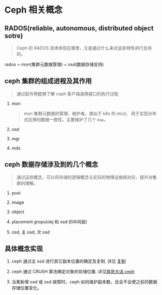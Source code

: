 # Ceph 相关概念

## RADOS(reliable, autonomous, distributed object sotre)

> Ceph 的 RADOS 具体体现在哪里，又是通过什么来对这些特性进行支持的。

rados = mon(集群元数据管理) + osd(数据存储支持)

## ceph 集群的组成进程及其作用

> 通过起作用能够了解 ceph 客户端调用接口的执行过程

1. mon
   > mon 集群元数据的管理、维护者。类似于 k8s 的 etcd。
   > 用于实现分布式应用的数据一致性。主要维护了几个 `map`。

2. osd

3. mgr

4. mds

## ceph 数据存储涉及到的几个概念

> 通过这些概念，可以将存储的逻辑概念与实际的物理设施相对应，提升对集群的理解。

1. pool

2. image

3. object

4. placement gropu(obj 和 osd 的中间层)

5. osd, 主 osd, 次 osd

## 具体概念实现

1. ceph 通过主 osd 进行其它副本位置的确定及复制. 详见 [复制](http://docs.ceph.org.cn/architecture/)

2. ceph 通过 CRUSH 算法确定对象的存储位置. 详见[胖哥大话 ceph](http://www.xuxiaopang.com/2016/11/08/easy-ceph-CRUSH/)

3. 当某新增 osd 或 osd 故障时，ceph 如何维护副本数，且会不会使之前的数据存储位置变化。
